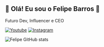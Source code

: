 ## 🔹 Olá! Eu sou o Felipe Barros 🔹
Futuro Dev, Influencer e CEO

[![Youtube](https://img.shields.io/badge/YouTube-FF0000?style=for-the-badge&logo=youtube&logoColor=white)](https://www.youtube.com/@guelphzin9964)
[![Instagram](https://img.shields.io/badge/Instagram-E4405F?style=for-the-badge&logo=instagram&logoColor=white)](https://www.instagram.com/feliphito/)

![Felipe GitHub stats](https://github-readme-stats.vercel.app/api?username=DevPosktLipe&show_icons=true&theme=dracula&count_private=true)
